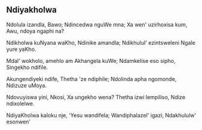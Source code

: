 ## Ndiyakholwa

Ndolula izandla, Bawo; Ndincedwa nguWe mna;
Xa wen' uzirhoxisa kum, Awu, ndoya ngaphi na?

Ndikholwa kuNyana waKho, Ndinike amandla;
Ndikhulul' ezintsweleni Ngale yure yaKho.

Mdal' wokholo, amehlo am Akhangela kuWe;
Ndamkelise eso sipho, Singekho ndifile.

Akungendiyeki ndife, Thetha 'ze ndiphile;
Ndolinda apha ngomonde, Ndizuze uMoya.

Ndovuyiswa yini, Nkosi, Xa ungekho wena?
Thetha izwi lempiliso, Ndize ndixolelwe.

NdiyaKholwa kaloku nje, 'Yesu wandifela;
Wandiphalazel' igazi, Ndakhululw' esonwen'

